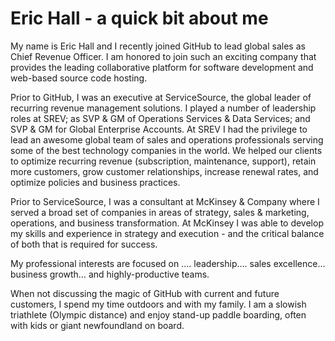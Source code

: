 # Eric Hall - a quick bit about me

My name is Eric Hall and I recently joined GitHub to lead global sales as Chief Revenue Officer.  I am honored to join such an exciting company that provides the leading collaborative platform for software development and web-based source code hosting. 

Prior to GitHub, I was an executive at ServiceSource, the global leader of recurring revenue management solutions.  I played a number of leadership roles at SREV; as SVP & GM of Operations Services & Data Services; and SVP & GM for Global Enterprise Accounts.  At SREV I had the privilege to lead an awesome global team of sales and operations professionals serving some of the best technology companies in the world.  We helped our clients to optimize recurring revenue (subscription, maintenance, support), retain more customers, grow customer relationships, increase renewal rates, and optimize policies and business practices.

Prior to ServiceSource, I was a consultant at McKinsey & Company where I served a broad set of companies in areas of strategy, sales & marketing, operations, and business transformation.  At McKinsey I was able to develop my skills and experience in strategy and execution - and the critical balance of both that is required for success.

My professional interests are focused on …. leadership…. sales excellence… business growth… and highly-productive teams. 

When not discussing the magic of GitHub with current and future customers, I spend my time outdoors and with my family.  I am a slowish triathlete (Olympic distance) and enjoy stand-up paddle boarding, often with kids or giant newfoundland on board. 
